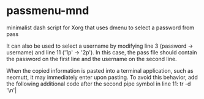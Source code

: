 # passmenu-mnd
minimalist dash script for Xorg that uses dmenu to select a password from pass

It can also be used to select a username by modifying line 3 (password -> username)
and line 11 ('1p' -> '2p').
In this case, the pass file should contain the password on the first line and the username on the second line.

When the copied information is pasted into a terminal application, such as neomutt, it may immediately enter upon pasting.
To avoid this behavior, add the following additional code after the second pipe symbol in line 11:
 tr -d '\n'|
